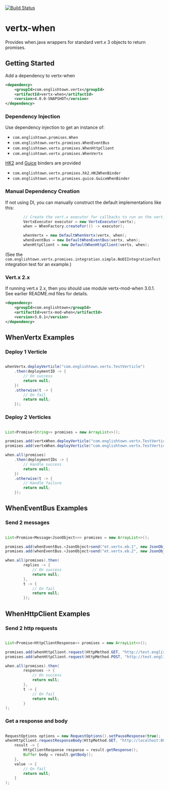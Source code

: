 [![Build Status](https://travis-ci.org/englishtown/vertx-when.png)](https://travis-ci.org/englishtown/vertx-when)

# vertx-when

Provides when.java wrappers for standard vert.x 3 objects to return promises.

## Getting Started

Add a dependency to vertx-when

```xml
<dependency>
    <groupId>com.englishtown.vertx</groupId>
    <artifactId>vertx-when</artifactId>
    <version>4.0.0-SNAPSHOT</version>
</dependency>
```

### Dependency Injection

Use dependency injection to get an instance of:

* `com.englishtown.promises.When`
* `com.englishtown.vertx.promises.WhenEventBus`
* `com.englishtown.vertx.promises.WhenHttpClient`
* `com.englishtown.vertx.promises.WhenVertx`

[HK2](/englishtown/vertx-hk2) and [Guice](/englishtown/vertx-guice) binders are provided

* `com.englishtown.vertx.promises.hk2.HK2WhenBinder`
* `com.englishtown.vertx.promises.guice.GuiceWhenBinder`


### Manual Dependency Creation

If not using DI, you can manually construct the default implementations like this:

```java
        // Create the vert.x executor for callbacks to run on the vert.x event loop
        VertxExecutor executor = new VertxExecutor(vertx);
        when = WhenFactory.createFor(() -> executor);

        whenVertx = new DefaultWhenVertx(vertx, when);
        whenEventBus = new DefaultWhenEventBus(vertx, when);
        whenHttpClient = new DefaultWhenHttpClient(vertx, when);
```

(See the `com.englishtown.vertx.promises.integration.simple.NoDIIntegrationTest` integration test for an example.)


### Vert.x 2.x

If running vert.x 2.x, then you should use module vertx-mod-when 3.0.1.  See earlier README.md files for details.

```xml
<dependency>
    <groupId>com.englishtown</groupId>
    <artifactId>vertx-mod-when</artifactId>
    <version>3.0.1</version>
</dependency>
```


## WhenVertx Examples

### Deploy 1 Verticle

```java

whenVertx.deployVerticle("com.englishtown.vertx.TestVerticle")
    .then(deploymentID -> {
        // On success
        return null;
    })
    .otherwise(t -> {
        // On fail
        return null;
    });

```

### Deploy 2 Verticles

```java

List<Promise<String>> promises = new ArrayList<>();

promises.add(vertxWhen.deployVerticle("com.englishtown.vertx.TestVerticle1"));
promises.add(vertxWhen.deployVerticle("com.englishtown.vertx.TestVerticle2"));

when.all(promises)
    .then(deploymentIDs -> {
        // Handle success
        return null;
    })
    .otherwise(t -> {
        // Handle failure
        return null;
    });

```


## WhenEventBus Examples

### Send 2 messages

```java

List<Promise<Message<JsonObject>>> promises = new ArrayList<>();

promises.add(whenEventBus.<JsonObject>send("et.vertx.eb.1", new JsonObject().putString("message", "hello")));
promises.add(whenEventBus.<JsonObject>send("et.vertx.eb.2", new JsonObject().putString("message", "world")));

when.all(promises).then(
        replies -> {
            // On success
            return null;
        },
        t -> {
            // On fail
            return null;
        });

```


## WhenHttpClient Examples

### Send 2 http requests

```java

List<Promise<HttpClientResponse>> promises = new ArrayList<>();

promises.add(whenHttpClient.request(HttpMethod.GET, "http://test.englishtown.com/test1", new RequestOptions()));
promises.add(whenHttpClient.request(HttpMethod.POST, "http://test.englishtown.com/test2", new RequestOptions()));

when.all(promises).then(
        responses -> {
            // On success
            return null;
        },
        t -> {
            // On fail
            return null;
        }
);

```

### Get a response and body

```java

RequestOptions options = new RequestOptions().setPauseResponse(true);
whenHttpClient.requestResponseBody(HttpMethod.GET, "http://localhost:8081/test", options).then(
    result -> {
        HttpClientResponse response = result.getResponse();
        Buffer body = result.getBody();
    },
    value -> {
        // On fail
        return null;
    }
);

```

